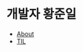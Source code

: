 # 개발자 황준일

- [About](https://junilhwang.github.io/JunilHwang/)
- [TIL](https://junilhwang.github.io/TIL/)
